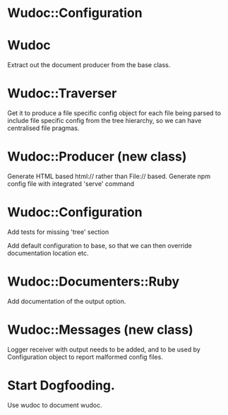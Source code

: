 # Wudoc::Configuration

# Wudoc

Extract out the document producer from the base class.


# Wudoc::Traverser

Get it to produce a file specific config object for each file being parsed to include file specific
config from the tree hierarchy, so we can have centralised file pragmas.

# Wudoc::Producer (new class)

Generate HTML based html:// rather than File:// based.
Generate npm config file with integrated 'serve' command

# Wudoc::Configuration

Add tests for missing 'tree' section

Add default configuration to base, so that we can then override documentation location etc.

# Wudoc::Documenters::Ruby

Add documentation of the output option.

# Wudoc::Messages (new class)

Logger receiver with output needs to be added, and to be used by Configuration object to report
malformed config files. 

# Start Dogfooding. 

Use wudoc to document wudoc.

